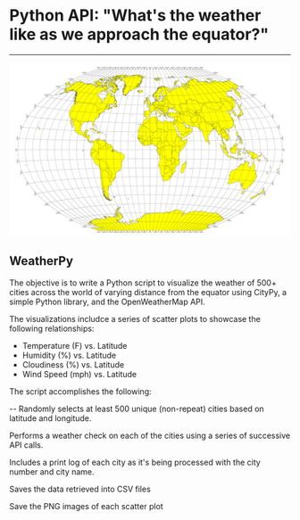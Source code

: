 # Python API: "What's the weather like as we approach the equator?"
-------------------------------------------------------------------


![Equator](Images/Equator_Image.png)

## WeatherPy

The objective is to write a Python script to visualize the weather of 500+ cities across the world of varying distance from the equator using CityPy, a simple Python library, and the OpenWeatherMap API.

The visualizations includce a series of scatter plots to showcase the following relationships:

- Temperature (F) vs. Latitude
- Humidity (%) vs. Latitude
- Cloudiness (%) vs. Latitude 
- Wind Speed (mph) vs. Latitude

The script accomplishes the following:

-- Randomly selects at least 500 unique (non-repeat) cities based on latitude and longitude.

Performs a weather check on each of the cities using a series of successive API calls.

Includes a print log of each city as it's being processed with the city number and city name.

Saves the data retrieved into CSV files 

Save the PNG images of each scatter plot




